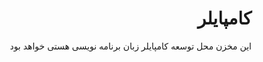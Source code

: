 <div dir="rtl" style="direction:rtl">

# کامپایلر

این مخزن محل توسعه کامپایلر زبان برنامه نویسی هستی خواهد بود

</div>

